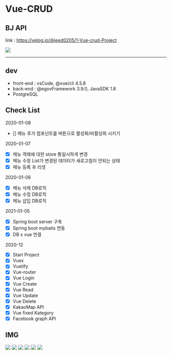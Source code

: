 # Vue-CRUD

## BJ API

link : https://velog.io/@ieed0205/1-Vue-crud-Project

![](https://images.velog.io/images/ieed0205/post/59c878f6-3331-4043-b207-6d5d7bea1073/%EB%85%B9%ED%99%94_2020_12_16_13_46_57_964.gif)

---
## dev
- front-end : vsCode, @vue/cli 4.5.8
- back-end : @egovFramework 3.9.0, JavaSDK 1.8
- PostgreSQL

## Check List
2020-01-08
- [] 메뉴 추가 컴포넌트를 버튼으로 활성화/비활성화 시키기

2020-01-07
- [x] 메뉴 객체에 대한 store 통일시하게 변경
- [x] 메뉴 수정 List가 변경된 데이터가 새로고침이 안되는 상태
- [x] 메뉴 등록 후 리셋

2020-01-06
- [x] 메뉴 삭제 DB로직
- [x] 메뉴 수정 DB로직
- [x] 메뉴 삽입 DB로직

2021-01-05
- [x] Spring boot server 구축
- [x] Spring boot mybatis 연동
- [x] DB x vue 연결

2020-12
- [x] Start Project
- [x] Vuex
- [x] Vuetify
- [x] Vue-router
- [x] Vue Login
- [x] Vue Create
- [x] Vue Read
- [x] Vue Update
- [x] Vue Delete
- [x] KakaoMap API
- [x] Vue fixed Kategory
- [x] Facebook graph API

## IMG

![](https://images.velog.io/images/ieed0205/post/470bd9c5-148c-430f-874d-b64f8f595cd6/2.PNG)
![](https://images.velog.io/images/ieed0205/post/8c9383a5-2837-4496-8afa-c469a0666e04/1.PNG)
![](https://images.velog.io/images/ieed0205/post/84048569-3046-47df-b573-f72ea2417919/3.PNG)
![](https://images.velog.io/images/ieed0205/post/9761f084-faf2-4a2c-83d2-9dc0e32e9ae7/4.PNG)
![](https://images.velog.io/images/ieed0205/post/d360d018-3f78-4759-b429-1c503a086803/5.PNG)
![](https://images.velog.io/images/ieed0205/post/2efc251e-9e36-465f-9023-d488f83ddabc/6.PNG)